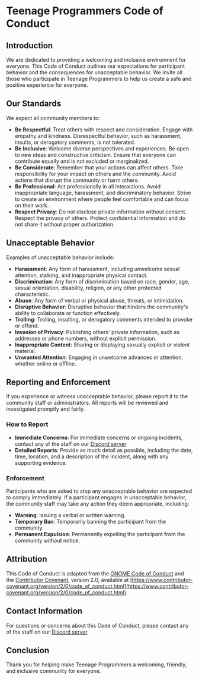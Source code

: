 # Teenage Programmers Code of Conduct

## Introduction

We are dedicated to providing a welcoming and inclusive environment for everyone. This Code of Conduct outlines our expectations for participant behavior and the consequences for unacceptable behavior. We invite all those who participate in Teenage Programmers to help us create a safe and positive experience for everyone.

## Our Standards

We expect all community members to:

- **Be Respectful**: Treat others with respect and consideration. Engage with empathy and kindness. Disrespectful behavior, such as harassment, insults, or derogatory comments, is not tolerated.
- **Be Inclusive**: Welcome diverse perspectives and experiences. Be open to new ideas and constructive criticism. Ensure that everyone can contribute equally and is not excluded or marginalized.
- **Be Considerate**: Remember that your actions can affect others. Take responsibility for your impact on others and the community. Avoid actions that disrupt the community or harm others.
- **Be Professional**: Act professionally in all interactions. Avoid inappropriate language, harassment, and discriminatory behavior. Strive to create an environment where people feel comfortable and can focus on their work.
- **Respect Privacy**: Do not disclose private information without consent. Respect the privacy of others. Protect confidential information and do not share it without proper authorization.

## Unacceptable Behavior

Examples of unacceptable behavior include:

- **Harassment**: Any form of harassment, including unwelcome sexual attention, stalking, and inappropriate physical contact.
- **Discrimination**: Any form of discrimination based on race, gender, age, sexual orientation, disability, religion, or any other protected characteristic.
- **Abuse**: Any form of verbal or physical abuse, threats, or intimidation.
- **Disruptive Behavior**: Disruptive behavior that hinders the community's ability to collaborate or function effectively.
- **Trolling**: Trolling, insulting, or derogatory comments intended to provoke or offend.
- **Invasion of Privacy**: Publishing others' private information, such as addresses or phone numbers, without explicit permission.
- **Inappropriate Content**: Sharing or displaying sexually explicit or violent material.
- **Unwanted Attention**: Engaging in unwelcome advances or attention, whether online or offline.

## Reporting and Enforcement

If you experience or witness unacceptable behavior, please report it to the community staff or administrators. All reports will be reviewed and investigated promptly and fairly. 

### How to Report

- **Immediate Concerns**: For immediate concerns or ongoing incidents, contact any of the staff on our [Discord server](https://discord.com/invite/k8JXVddjzt) 
- **Detailed Reports**: Provide as much detail as possible, including the date, time, location, and a description of the incident, along with any supporting evidence.

### Enforcement

Participants who are asked to stop any unacceptable behavior are expected to comply immediately. If a participant engages in unacceptable behavior, the community staff may take any action they deem appropriate, including:

- **Warning**: Issuing a verbal or written warning.
- **Temporary Ban**: Temporarily banning the participant from the community.
- **Permanent Expulsion**: Permanently expelling the participant from the community without notice.

## Attribution

This Code of Conduct is adapted from the [GNOME Code of Conduct](https://wiki.gnome.org/Foundation/CodeOfConduct) and the [Contributor Covenant](https://www.contributor-covenant.org/), version 2.0, available at [https://www.contributor-covenant.org/version/2/0/code_of_conduct.html](https://www.contributor-covenant.org/version/2/0/code_of_conduct.html).

## Contact Information

For questions or concerns about this Code of Conduct, please contact any of the staff on our [Discord server](https://discord.com/invite/k8JXVddjzt). 

## Conclusion

Thank you for helping make Teenage Programmers a welcoming, friendly, and inclusive community for everyone.
